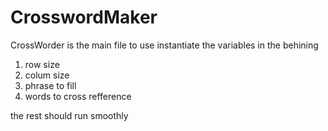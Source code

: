 # CrosswordMaker

CrossWorder is the main file to use
instantiate the variables in the behining
  1. row size
  2. colum size
  3. phrase to fill
  4. words to cross refference

the rest should run smoothly
